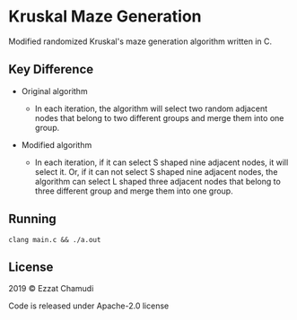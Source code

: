 #  Kruskal Maze Generation

Modified randomized Kruskal's maze generation algorithm written in C.

## Key Difference

- Original algorithm
    - In each iteration, the algorithm will select two random adjacent nodes that belong to two different groups and merge them into one group.

- Modified algorithm
    - In each iteration, if it can select S shaped nine adjacent nodes, it will select it. Or, if it can not select S shaped nine adjacent nodes, the algorithm can select L shaped three adjacent nodes that belong to three different group and merge them into one group.

## Running
```
clang main.c && ./a.out
```

## License

2019 © Ezzat Chamudi

Code is released under Apache-2.0 license
